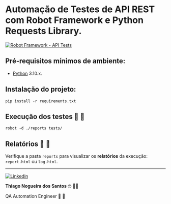 # Automação de Testes de API REST com Robot Framework e Python Requests Library.

[![Robot Framework - API Tests](https://github.com/thinogueiras/Robot-API-Tests/actions/workflows/continuous-testing.yml/badge.svg)](https://github.com/thinogueiras/Robot-API-Tests/actions/workflows/continuous-testing.yml)

## Pré-requisitos mínimos de ambiente:

* [Python](https://www.python.org/downloads/) 3.10.x.

## Instalação do projeto:

```
pip install -r requirements.txt
```

## Execução dos testes 🤖 🤖

```
robot -d ./reports tests/
``````

## Relatórios 📝 📄

Verifique a pasta `reports` para visualizar os <b>relatórios</b> da execução: `report.html` ou `log.html`.

---

<a href="https://www.linkedin.com/in/thinogueiras"><img alt="Linkedin" src="https://img.shields.io/badge/-LinkedIn-blue?style=for-the-badge&logo=Linkedin&logoColor=white"></a>

<strong>Thiago Nogueira dos Santos</strong> 🤓 ✌🏻

QA Automation Engineer 🔎 🐞